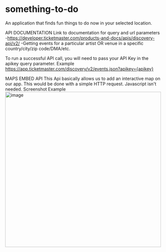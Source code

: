 # something-to-do
An application that finds fun things to do now in your selected location.


API DOCUMENTATION
Link to documentation for query and url parameters
-https://developer.ticketmaster.com/products-and-docs/apis/discovery-api/v2/ 
-Getting events for a particular artist OR venue in a specific country/city/zip code/DMA/etc.

To run a successful API call, you will need to pass your API Key in the apikey query parameter.
Example https://app.ticketmaster.com/discovery/v2/events.json?apikey={apikey}

MAPS EMBED API
This Api basically allows us to add an interactive map on our app. This would be done with a simple HTTP request. Javascript isn't needed.
Screenshot Example
<img width="498" alt="image" src="https://user-images.githubusercontent.com/104780360/171465107-741d8583-1f01-46a9-84f8-e049ceb5b7fe.png">
